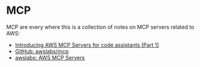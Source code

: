 # MCP

MCP are every where this is a collection of notes on MCP servers related to AWS:

- [Introducing AWS MCP Servers for code assistants (Part 1)](https://aws.amazon.com/blogs/machine-learning/introducing-aws-mcp-servers-for-code-assistants-part-1/)
- [GitHub: awslabs/mcp](https://github.com/awslabs/mcp/tree/main/src/aws-documentation-mcp-server)
- [awslabs: AWS MCP Servers](https://awslabs.github.io/mcp/servers/aws-knowledge-mcp-server/)

